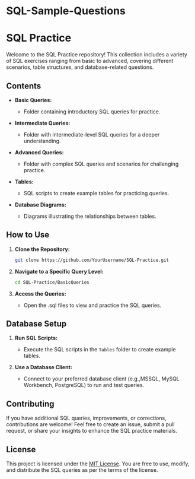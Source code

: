 # SQL-Sample-Questions
# SQL Practice

Welcome to the SQL Practice repository! This collection includes a variety of SQL exercises ranging from basic to advanced, covering different scenarios, table structures, and database-related questions.

## Contents

- **Basic Queries:**
  - Folder containing introductory SQL queries for practice.

- **Intermediate Queries:**
  - Folder with intermediate-level SQL queries for a deeper understanding.

- **Advanced Queries:**
  - Folder with complex SQL queries and scenarios for challenging practice.

- **Tables:**
  - SQL scripts to create example tables for practicing queries.

- **Database Diagrams:**
  - Diagrams illustrating the relationships between tables.

## How to Use

1. **Clone the Repository:**
   ```bash
   git clone https://github.com/YourUsername/SQL-Practice.git
   ```

2. **Navigate to a Specific Query Level:**
   ```bash
   cd SQL-Practice/BasicQueries
   ```

3. **Access the Queries:**
   - Open the .sql files to view and practice the SQL queries.

## Database Setup

1. **Run SQL Scripts:**
   - Execute the SQL scripts in the `Tables` folder to create example tables.

2. **Use a Database Client:**
   - Connect to your preferred database client (e.g.,MSSQL, MySQL Workbench, PostgreSQL) to run and test queries.

## Contributing

If you have additional SQL queries, improvements, or corrections, contributions are welcome! Feel free to create an issue, submit a pull request, or share your insights to enhance the SQL practice materials.

## License

This project is licensed under the [MIT License](LICENSE). You are free to use, modify, and distribute the SQL queries as per the terms of the license.

